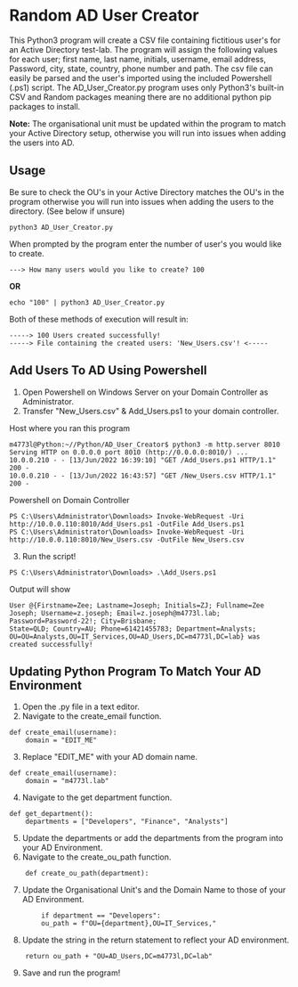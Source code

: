 # Random AD User Creator

This Python3 program will create a CSV file containing fictitious user's for an Active Directory test-lab. The program
will assign the following values for each user; first name, last name, initials, username, email address, Password, 
city, state, country, phone number and path.
The csv file can easily be parsed and the user's imported using the included Powershell (.ps1) script.
The AD_User_Creator.py program uses only Python3's built-in CSV and Random packages meaning there are no additional 
python pip packages to install.

**Note:**
The organisational unit must be updated within the program to match your Active Directory setup, otherwise you will run
into issues when adding the users into AD.

## Usage
Be sure to check the OU's in your Active Directory matches the OU's in the program otherwise you will run into issues
when adding the users to the directory. (See below if unsure)
```
python3 AD_User_Creator.py
```

When prompted by the program enter the number of user's you would like to create.  
```
---> How many users would you like to create? 100
```
**OR** 
```
echo "100" | python3 AD_User_Creator.py
```
Both of these methods of execution will result in:  
```
-----> 100 Users created successfully!  
-----> File containing the created users: 'New_Users.csv'! <-----
```

## Add Users To AD Using Powershell
1. Open Powershell on Windows Server on your Domain Controller as Administrator.
2. Transfer "New_Users.csv" & Add_Users.ps1 to your domain controller.  
  
Host where you ran this program
```
m4773l@Python:~//Python/AD_User_Creator$ python3 -m http.server 8010
Serving HTTP on 0.0.0.0 port 8010 (http://0.0.0.0:8010/) ...
10.0.0.210 - - [13/Jun/2022 16:39:10] "GET /Add_Users.ps1 HTTP/1.1" 200 -
10.0.0.210 - - [13/Jun/2022 16:43:57] "GET /New_Users.csv HTTP/1.1" 200 -
```
Powershell on Domain Controller
```
PS C:\Users\Administrator\Downloads> Invoke-WebRequest -Uri http://10.0.0.110:8010/Add_Users.ps1 -OutFile Add_Users.ps1
PS C:\Users\Administrator\Downloads> Invoke-WebRequest -Uri http://10.0.0.110:8010/New_Users.csv -OutFile New_Users.csv
```
3. Run the script!
```
PS C:\Users\Administrator\Downloads> .\Add_Users.ps1
```

Output will show
```
User @{Firstname=Zee; Lastname=Joseph; Initials=ZJ; Fullname=Zee Joseph; Username=z.joseph; Email=z.joseph@m4773l.lab; Password=Password-22!; City=Brisbane; 
State=QLD; Country=AU; Phone=61421455783; Department=Analysts; OU=OU=Analysts,OU=IT_Services,OU=AD_Users,DC=m4773l,DC=lab} was created successfully!
```

## Updating Python Program To Match Your AD Environment
1. Open the .py file in a text editor.
2. Navigate to the create_email function.
```
def create_email(username):
    domain = "EDIT_ME"
```
3. Replace "EDIT_ME" with your AD domain name.
```
def create_email(username):
    domain = "m4773l.lab"
```
4. Navigate to the get department function.
```
def get_department():
    departments = ["Developers", "Finance", "Analysts"]
```
5. Update the departments or add the departments from the program into your AD Environment.
6. Navigate to the create_ou_path function.
```
    def create_ou_path(department):
```
7. Update the Organisational Unit's and the Domain Name to those of your AD Environment. 
```
        if department == "Developers":
        ou_path = f"OU={department},OU=IT_Services,"
```
8. Update the string in the return statement to reflect your AD environment.
```
    return ou_path + "OU=AD_Users,DC=m4773l,DC=lab"
```
9. Save and run the program!
